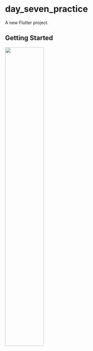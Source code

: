 # day_seven_practice

A new Flutter project.

## Getting Started
<img src="https://user-images.githubusercontent.com/110832080/205119142-c5dcdd2f-deed-4b6b-a859-c4a867722971.png" width=50% height=50%>
